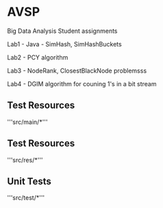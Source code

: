 # AVSP
Big Data Analysis Student assignments


Lab1 - Java - SimHash, SimHashBuckets

Lab2 - PCY algorithm

Lab3 - NodeRank, ClosestBlackNode problemsss

Lab4 - DGIM algorithm for couning 1's in a bit stream

## Test Resources
'''src/main/*'''

## Test Resources
'''src/res/*'''

## Unit Tests
'''src/test/*'''

